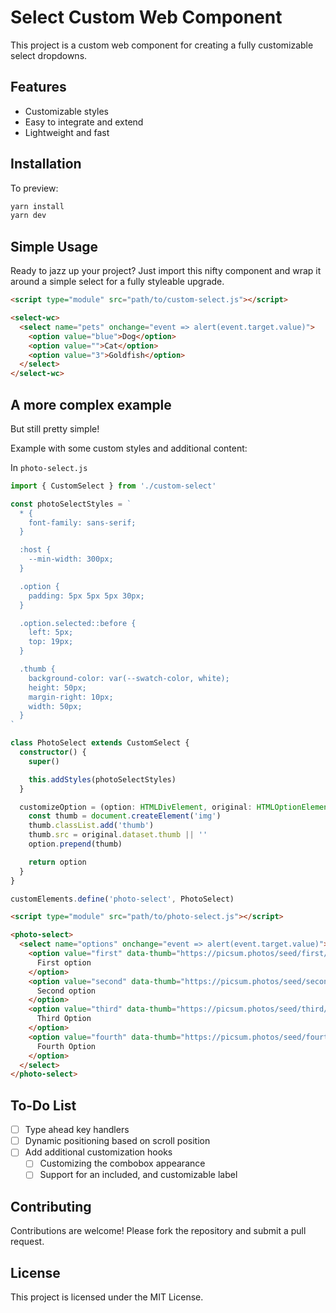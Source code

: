 # Select Custom Web Component

This project is a custom web component for creating a fully customizable select dropdowns.

## Features

- Customizable styles
- Easy to integrate and extend
- Lightweight and fast

## Installation

To preview:

```bash
yarn install
yarn dev
```

## Simple Usage

Ready to jazz up your project? Just import this nifty component and wrap it around a simple select for a fully styleable upgrade.

```html
<script type="module" src="path/to/custom-select.js"></script>

<select-wc>
  <select name="pets" onchange="event => alert(event.target.value)">
    <option value="blue">Dog</option>
    <option value="">Cat</option>
    <option value="3">Goldfish</option>
  </select>
</select-wc>
```

## A more complex example

But still pretty simple!

Example with some custom styles and additional content:

In `photo-select.js`

```ts
import { CustomSelect } from './custom-select'

const photoSelectStyles = `
  * {
    font-family: sans-serif;
  }

  :host {
    --min-width: 300px;
  }

  .option {
    padding: 5px 5px 5px 30px;
  }

  .option.selected::before {
    left: 5px;
    top: 19px;
  }

  .thumb {
    background-color: var(--swatch-color, white);
    height: 50px;
    margin-right: 10px;
    width: 50px;
  }
`

class PhotoSelect extends CustomSelect {
  constructor() {
    super()

    this.addStyles(photoSelectStyles)
  }

  customizeOption = (option: HTMLDivElement, original: HTMLOptionElement) => {
    const thumb = document.createElement('img')
    thumb.classList.add('thumb')
    thumb.src = original.dataset.thumb || ''
    option.prepend(thumb)

    return option
  }
}

customElements.define('photo-select', PhotoSelect)
```

```html
<script type="module" src="path/to/photo-select.js"></script>

<photo-select>
  <select name="options" onchange="event => alert(event.target.value)">
    <option value="first" data-thumb="https://picsum.photos/seed/first/200">
      First option
    </option>
    <option value="second" data-thumb="https://picsum.photos/seed/second/200">
      Second option
    </option>
    <option value="third" data-thumb="https://picsum.photos/seed/third/200" selected>
      Third Option
    </option>
    <option value="fourth" data-thumb="https://picsum.photos/seed/fourth/200">
      Fourth Option
    </option>
  </select>
</photo-select>
```

## To-Do List

- [ ] Type ahead key handlers
- [ ] Dynamic positioning based on scroll position
- [ ] Add additional customization hooks
  - [ ] Customizing the combobox appearance
  - [ ] Support for an included, and customizable label

## Contributing

Contributions are welcome! Please fork the repository and submit a pull request.

## License

This project is licensed under the MIT License.